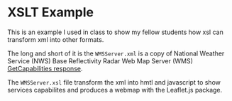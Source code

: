 # XSLT Example

This is an example I used in class to show my fellow students how 
xsl can transform xml into other formats. 

The long and short of it is the `WMSServer.xml` is a copy of National Weather
Service (NWS) Base Reflectivity Radar Web Map Server (WMS) [GetCapabilities
response][1].

The `WMSServer.xsl` file transform the xml into hmtl and javascript to show
services capabilites and produces a webmap with the Leaflet.js package. 


[1]:https://idpgis.ncep.noaa.gov/arcgis/services/NWS_Observations/radar_base_reflectivity/MapServer/WMSServer?request=GetCapabilities&service=WMS
